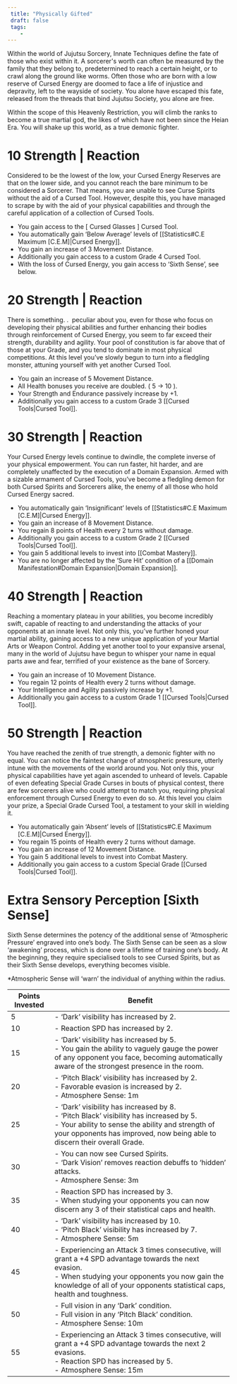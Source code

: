 ```yaml
---
 title: "Physically Gifted"
 draft: false
 tags:
    -
---
```

Within the world of Jujutsu Sorcery, Innate Techniques define the fate of those who exist within it. A sorcerer's worth can often be measured by the family that they belong to, predetermined to reach a certain height, or to crawl along the ground like worms. Often those who are born with a low reserve of Cursed Energy are doomed to face a life of injustice and depravity, left to the wayside of society. You alone have escaped this fate, released from the threads that bind Jujutsu Society, you alone are free.

  

Within the scope of this Heavenly Restriction, you will climb the ranks to become a true martial god, the likes of which have not been since the Heian Era. You will shake up this world, as a true demonic fighter.

# 10 Strength | Reaction
Considered to be the lowest of the low, your Cursed Energy Reserves are that on the lower side, and you cannot reach the bare minimum to be considered a Sorcerer. That means, you are unable to see Curse Spirits without the aid of a Cursed Tool. However, despite this, you have managed to scrape by with the aid of your physical capabilities and through the careful application of a collection of Cursed Tools.

- You gain access to the [ Cursed Glasses ] Cursed Tool.
- You automatically gain ‘Below Average’ levels of [[Statistics#C.E Maximum [C.E.M]|Cursed Energy]].
- You gain an increase of 3 Movement Distance.
- Additionally you gain access to a custom Grade 4 Cursed Tool.
- With the loss of Cursed Energy, you gain access to ‘Sixth Sense’, see below.
# 20 Strength | Reaction
There is something. .  peculiar about you, even for those who focus on developing their physical abilities and further enhancing their bodies through reinforcement of Cursed Energy, you seem to far exceed their strength, durability and agility. Your pool of constitution is far above that of those at your Grade, and you tend to dominate in most physical competitions. At this level you’ve slowly begun to turn into a fledgling monster, attuning yourself with yet another Cursed Tool.

- You gain an increase of 5 Movement Distance.
- All Health bonuses you receive are doubled. ( 5 → 10 ).
- Your Strength and Endurance passively increase by +1.
- Additionally you gain access to a custom Grade 3 [[Cursed Tools|Cursed Tool]].
# 30 Strength | Reaction
Your Cursed Energy levels continue to dwindle, the complete inverse of your physical empowerment. You can run faster, hit harder, and are completely unaffected by the execution of a Domain Expansion. Armed with a sizable armament of Cursed Tools, you’ve become a fledgling demon for both Cursed Spirits and Sorcerers alike, the enemy of all those who hold Cursed Energy sacred.

- You automatically gain ‘Insignificant’ levels of [[Statistics#C.E Maximum [C.E.M]|Cursed Energy]].
- You gain an increase of 8 Movement Distance.
- You regain 8 points of Health every 2 turns without damage.
- Additionally you gain access to a custom Grade 2 [[Cursed Tools|Cursed Tool]].
- You gain 5 additional levels to invest into [[Combat Mastery]].
- You are no longer affected by the ‘Sure Hit’ condition of a [[Domain Manifestation#Domain Expansion|Domain Expansion]].
# 40 Strength | Reaction
Reaching a momentary plateau in your abilities, you become incredibly swift, capable of reacting to and understanding the attacks of your opponents at an innate level. Not only this, you’ve further honed your martial ability, gaining access to a new unique application of your Martial Arts or Weapon Control. Adding yet another tool to your expansive arsenal, many in the world of Jujutsu have begun to whisper your name in equal parts awe and fear, terrified of your existence as the bane of Sorcery.

- You gain an increase of 10 Movement Distance.
- You regain 12 points of Health every 2 turns without damage.
- Your Intelligence and Agility passively increase by +1.
- Additionally you gain access to a custom Grade 1 [[Cursed Tools|Cursed Tool]].
# 50 Strength | Reaction
You have reached the zenith of true strength, a demonic fighter with no equal. You can notice the faintest change of atmospheric pressure, utterly intune with the movements of the world around you. Not only this, your physical capabilities have yet again ascended to unheard of levels. Capable of even defeating Special Grade Curses in bouts of physical contest, there are few sorcerers alive who could attempt to match you, requiring physical enforcement through Cursed Energy to even do so. At this level you claim your prize, a Special Grade Cursed Tool, a testament to your skill in wielding it.

- You automatically gain ‘Absent’ levels of [[Statistics#C.E Maximum [C.E.M]|Cursed Energy]].
- You regain 15 points of Health every 2 turns without damage.
- You gain an increase of 12 Movement Distance.
- You gain 5 additional levels to invest into Combat Mastery.
- Additionally you gain access to a custom Special Grade [[Cursed Tools|Cursed Tool]].
# Extra Sensory Perception [Sixth Sense]
Sixth Sense determines the potency of the additional sense of ‘Atmospheric Pressure’ engraved into one’s body. The Sixth Sense can be seen as a slow ‘awakening’ process, which is done over a lifetime of training one’s body. At the beginning, they require specialised tools to see Cursed Spirits, but as their Sixth Sense develops, everything becomes visible.

*Atmospheric Sense will ‘warn’ the individual of anything within the radius.

| **Points Invested** | **Benefit**                                                                                                                                                                                                                         |
| ------------------- | ----------------------------------------------------------------------------------------------------------------------------------------------------------------------------------------------------------------------------------- |
| 5                   | - ‘Dark’ visibility has increased by 2.                                                                                                                                                                                             |
| 10                  | - Reaction SPD has increased by 2.                                                                                                                                                                                                  |
| 15                  | - ‘Dark’ visibility has increased by 5.<br>- You gain the ability to vaguely gauge the power of any opponent you face, becoming automatically aware of the strongest presence in the room.                                          |
| 20                  | - ‘Pitch Black’ visibility has increased by 2.<br>- Favorable evasion is increased by 2.    <br>- Atmosphere Sense: 1m                                                                                                              |
| 25                  | - ‘Dark’ visibility has increased by 8.<br>- ‘Pitch Black’ visibility has increased by 5.<br>- Your ability to sense the ability and strength of your opponents has improved, now being able to discern their overall Grade.        |
| 30                  | - You can now see Cursed Spirits.<br>- ‘Dark Vision’ removes reaction debuffs to ‘hidden’ attacks.<br>- Atmosphere Sense: 3m                                                                                                        |
| 35                  | - Reaction SPD has increased by 3.<br>- When studying your opponents you can now discern any 3 of their statistical caps and health.                                                                                                |
| 40                  | - ‘Dark’ visibility has increased by 10.<br>- ‘Pitch Black’ visibility has increased by 7.<br>- Atmosphere Sense: 5m                                                                                                                |
| 45                  | - Experiencing an Attack 3 times consecutive, will grant a +4 SPD advantage towards the next evasion.<br>- When studying your opponents you now gain the knowledge of all of your opponents statistical caps, health and toughness. |
| 50                  | - Full vision in any ‘Dark’ condition. <br>- Full vision in any ‘Pitch Black’ condition.<br>- Atmosphere Sense: 10m                                                                                                                 |
| 55                  | - Experiencing an Attack 3 times consecutive, will grant a +4 SPD advantage towards the next 2 evasions.<br>- Reaction SPD has increased by 5.<br>- Atmosphere Sense: 15m                                                           |
